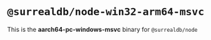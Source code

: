 # `@surrealdb/node-win32-arm64-msvc`

This is the **aarch64-pc-windows-msvc** binary for `@surrealdb/node`
